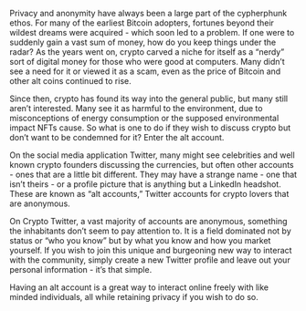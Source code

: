 Privacy and anonymity have always been a large part of the cypherphunk ethos. For many of the earliest Bitcoin adopters, fortunes beyond their wildest dreams were acquired - which soon led to a problem. If one were to suddenly gain a vast sum of money, how do you keep things under the radar? As the years went on, crypto carved a niche for itself as a “nerdy” sort of digital money for those who were good at computers. Many didn’t see a need for it or viewed it as a scam, even as the price of Bitcoin and other alt coins continued to rise.

Since then, crypto has found its way into the general public, but many still aren’t interested. Many see it as harmful to the environment, due to misconceptions of energy consumption or the supposed environmental impact NFTs cause. So what is one to do if they wish to discuss crypto but don’t want to be condemned for it? Enter the alt account.

On the social media application Twitter, many might see celebrities and well known crypto founders discussing the currencies, but often other accounts - ones that are a little bit different. They may have a strange name - one that isn’t theirs - or a profile picture that is anything but a LinkedIn headshot. These are known as “alt accounts,” Twitter accounts for crypto lovers that are anonymous.

On Crypto Twitter, a vast majority of accounts are anonymous, something the inhabitants don’t seem to pay attention to. It is a field dominated not by status or “who you know” but by what you know and how you market yourself. If you wish to join this unique and burgeoning new way to interact with the community, simply create a new Twitter profile and leave out your personal information - it’s that simple. 

Having an alt account is a great way to interact online freely with like minded individuals, all while retaining privacy if you wish to do so.